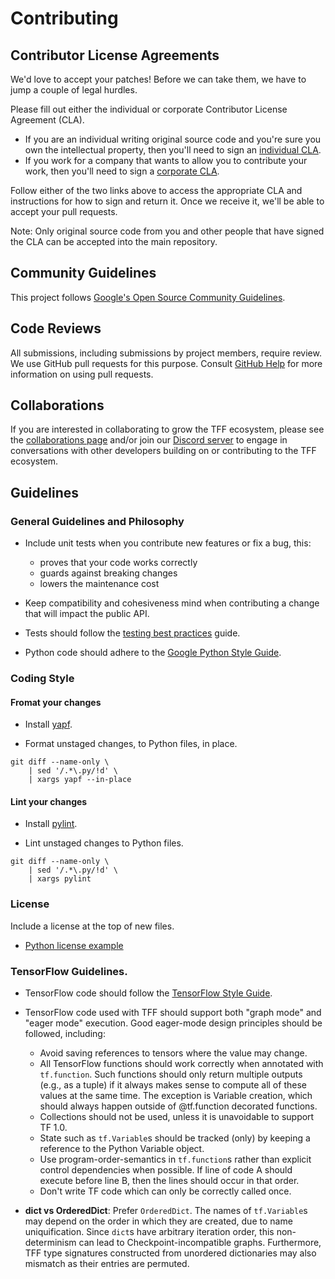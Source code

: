 # Contributing

## Contributor License Agreements

We'd love to accept your patches! Before we can take them, we have to jump a
couple of legal hurdles.

Please fill out either the individual or corporate Contributor License Agreement
(CLA).

*   If you are an individual writing original source code and you're sure you
    own the intellectual property, then you'll need to sign an
    [individual CLA](https://code.google.com/legal/individual-cla-v1.0.html).
*   If you work for a company that wants to allow you to contribute your work,
    then you'll need to sign a
    [corporate CLA](https://code.google.com/legal/corporate-cla-v1.0.html).

Follow either of the two links above to access the appropriate CLA and
instructions for how to sign and return it. Once we receive it, we'll be able to
accept your pull requests.

Note: Only original source code from you and other people that have signed the
CLA can be accepted into the main repository.

## Community Guidelines

This project follows
[Google's Open Source Community Guidelines](https://opensource.google.com/conduct/).

## Code Reviews

All submissions, including submissions by project members, require review. We
use GitHub pull requests for this purpose. Consult
[GitHub Help](https://help.github.com/articles/about-pull-requests/) for more
information on using pull requests.

## Collaborations

If you are interested in collaborating to grow the TFF ecosystem, please see the
[collaborations page](https://github.com/tensorflow/federated/blob/main/docs/collaborations/README.md)
and/or join our [Discord server](https://discord.com/invite/5shux83qZ5) to
engage in conversations with other developers building on or contributing to the
TFF ecosystem.

## Guidelines

### General Guidelines and Philosophy

*   Include unit tests when you contribute new features or fix a bug, this:

    *   proves that your code works correctly
    *   guards against breaking changes
    *   lowers the maintenance cost

*   Keep compatibility and cohesiveness mind when contributing a change that
    will impact the public API.

*   Tests should follow the
    [testing best practices](https://www.tensorflow.org/community/contribute/tests)
    guide.

*   Python code should adhere to the
    [Google Python Style Guide](http://google.github.io/styleguide/pyguide.html).

### Coding Style

#### Fromat your changes

*   Install [yapf](https://pypi.org/project/yapf/).

*   Format unstaged changes, to Python files, in place.

```shell
git diff --name-only \
    | sed '/.*\.py/!d' \
    | xargs yapf --in-place
```

#### Lint your changes

*   Install [pylint](https://pypi.org/project/pylint/).

*   Lint unstaged changes to Python files.

```shell
git diff --name-only \
    | sed '/.*\.py/!d' \
    | xargs pylint
```

### License

Include a license at the top of new files.

*   [Python license example](https://github.com/tensorflow/federated/blob/main/tensorflow_federated/python/__init__.py#L1)

### TensorFlow Guidelines.

*   TensorFlow code should follow the
    [TensorFlow Style Guide](https://www.tensorflow.org/community/contribute/code_style).

*   TensorFlow code used with TFF should support both "graph mode" and "eager
    mode" execution. Good eager-mode design principles should be followed,
    including:

    *   Avoid saving references to tensors where the value may change.
    *   All TensorFlow functions should work correctly when annotated with
        `tf.function`. Such functions should only return multiple outputs (e.g.,
        as a tuple) if it always makes sense to compute all of these values at
        the same time. The exception is Variable creation, which should always
        happen outside of @tf.function decorated functions.
    *   Collections should not be used, unless it is unavoidable to support TF
        1.0.
    *   State such as `tf.Variable`s should be tracked (only) by keeping a
        reference to the Python Variable object.
    *   Use program-order-semantics in `tf.function`s rather than explicit
        control dependencies when possible. If line of code A should execute
        before line B, then the lines should occur in that order.
    *   Don't write TF code which can only be correctly called once.

*   **dict vs OrderedDict**: Prefer `OrderedDict`. The names of `tf.Variable`s
    may depend on the order in which they are created, due to name
    uniquification. Since `dict`s have arbitrary iteration order, this
    non-determinism can lead to Checkpoint-incompatible graphs. Furthermore, TFF
    type signatures constructed from unordered dictionaries may also mismatch as
    their entries are permuted.
